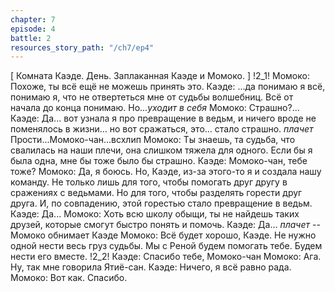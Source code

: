 ```yaml
---
chapter: 7
episode: 4
battle: 2
resources_story_path: "/ch7/ep4"
---
```

[ Комната Каэде. День. Заплаканная Каэде и Момоко. ]
!2_1!
Момоко: Похоже, ты всё ещё не можешь принять это.
Каэде: ...да понимаю я всё, понимаю я, что не отвертеться мне от судьбы волшебниц. Всё от начала до конца понимаю. Но...*уходит в себя*
Момоко: Страшно?...
Каэде: Да... вот узнала я про превращение в ведьм, и ничего вроде не поменялось в жизни... но вот сражаться, это... стало страшно. *плачет* Прости...Момоко-чан...всхлип
Момоко: Ты знаешь, та судьба, что свалилась на наши плечи, она слишком тяжела для одного. Если бы я была одна, мне бы тоже было бы страшно.
Каэде: Момоко-чан, тебе тоже?
Момоко: Да, я боюсь. Но, Каэде, из-за этого-то я и создала нашу команду. Не только лишь для того, чтобы помогать друг другу в сражениях с ведьмами. Но для того, чтобы разделять горести друг друга. И, по совпадению, этой горестью стало превращение в ведьм.
Каэде: Да...
Момоко: Хоть всю школу обыщи, ты не найдешь таких друзей, которые смогут быстро понять и помочь.
Каэде: Да... *плачет*
-- Момоко обнимает Каэде
Момоко: Всё будет хорошо, Каэде. Не нужно одной нести весь груз судьбы. Мы с Реной будем помогать тебе. Будем нести его вместе.
!2_2!
Каэде: Спасибо тебе, Момоко-чан
Момоко: Ага. Ну, так мне говорила Ятиё-сан.
Каэде: Ничего, я всё равно рада.
Момоко: Вот как. Спасибо.
